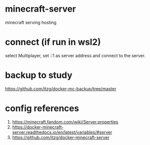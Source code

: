 # minecraft-server
minecraft serving hosting

# connect (if run in wsl2)
select Multiplayer, set ::1 as server address and connect to the server.

# backup to study
https://github.com/itzg/docker-mc-backup/tree/master

# config references
1. https://minecraft.fandom.com/wiki/Server.properties
2. https://docker-minecraft-server.readthedocs.io/en/latest/variables/#server
3. https://github.com/itzg/docker-minecraft-server
